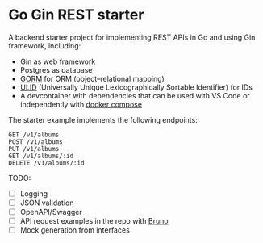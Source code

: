 
# Go Gin REST starter

A backend starter project for implementing REST APIs in Go and using Gin framework, including:

- [Gin](https://pkg.go.dev/github.com/gin-gonic/gin) as web framework
- Postgres as database
- [GORM](https://pkg.go.dev/gorm.io/gorm) for ORM (object–relational mapping)
- [ULID](https://pkg.go.dev/github.com/oklog/ulid/v2) (Universally Unique Lexicographically Sortable Identifier) for IDs
- A devcontainer with dependencies that can be used with VS Code or independently with [docker compose](.devcontainer/docker-compose.yml)

The starter example implements the following endpoints:

```
GET /v1/albums
POST /v1/albums
PUT /v1/albums
GET /v1/albums/:id
DELETE /v1/albums/:id
```

TODO:

- [ ] Logging
- [ ] JSON validation
- [ ] OpenAPI/Swagger
- [ ] API request examples in the repo with [Bruno](https://www.usebruno.com/)
- [ ] Mock generation from interfaces
